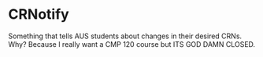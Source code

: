 # CRNotify
Something that tells AUS students about changes in their desired CRNs. Why? Because I really want a CMP 120 course but ITS GOD DAMN CLOSED.
